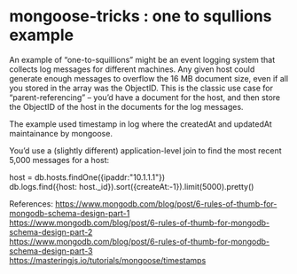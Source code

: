 # mongoose-tricks : one to squllions example

An example of “one-to-squillions” might be an event logging system that collects log messages for different machines. Any given host could generate enough messages to overflow the 16 MB document size, even if all you stored in the array was the ObjectID. This is the classic use case for “parent-referencing” – you’d have a document for the host, and then store the ObjectID of the host in the documents for the log messages.

The example used timestamp in log where the createdAt and updatedAt maintainance by mongoose.

You’d use a (slightly different) application-level join to find the most recent 5,000 messages for a host:

host = db.hosts.findOne({ipaddr:"10.1.1.1"}) <br>
db.logs.find({host: host.\_id}).sort({createAt:-1}).limit(5000).pretty()

References:
https://www.mongodb.com/blog/post/6-rules-of-thumb-for-mongodb-schema-design-part-1<br>
https://www.mongodb.com/blog/post/6-rules-of-thumb-for-mongodb-schema-design-part-2<br>
https://www.mongodb.com/blog/post/6-rules-of-thumb-for-mongodb-schema-design-part-3<br>
https://masteringjs.io/tutorials/mongoose/timestamps<br>
